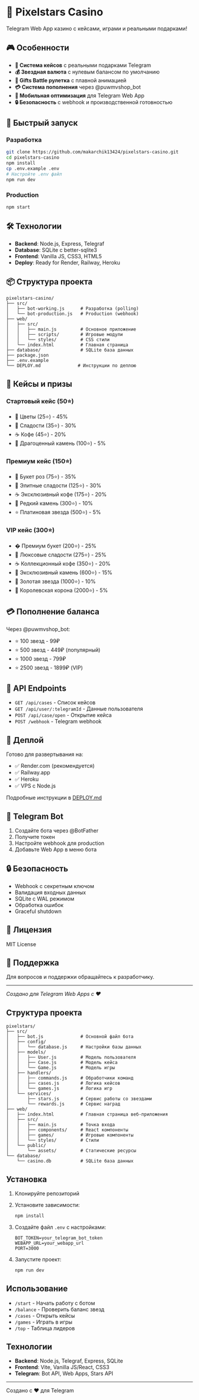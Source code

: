 
# 🌟 Pixelstars Casino

Telegram Web App казино с кейсами, играми и реальными подарками!

## 🎮 Особенности

- **🎁 Система кейсов** с реальными подарками Telegram
- **💰 Звездная валюта** с нулевым балансом по умолчанию  
- **🎯 Gifts Battle рулетка** с плавной анимацией
- **💳 Система пополнения** через @puwmvshop_bot
- **📱 Мобильная оптимизация** для Telegram Web App
- **🔒 Безопасность** с webhook и производственной готовностью

## 🚀 Быстрый запуск

### Разработка
```bash
git clone https://github.com/makarchik13424/pixelstars-casino.git
cd pixelstars-casino
npm install
cp .env.example .env
# Настройте .env файл
npm run dev
```

### Production
```bash
npm start
```

## 🛠 Технологии

- **Backend**: Node.js, Express, Telegraf
- **Database**: SQLite с better-sqlite3
- **Frontend**: Vanilla JS, CSS3, HTML5
- **Deploy**: Ready for Render, Railway, Heroku

## 📦 Структура проекта

```
pixelstars-casino/
├── src/
│   ├── bot-working.js      # Разработка (polling)
│   └── bot-production.js   # Production (webhook)
├── web/
│   ├── src/
│   │   ├── main.js         # Основное приложение
│   │   ├── scripts/        # Игровые модули
│   │   └── styles/         # CSS стили
│   └── index.html          # Главная страница
├── database/               # SQLite база данных
├── package.json
├── .env.example
└── DEPLOY.md              # Инструкции по деплою
```

## 🎁 Кейсы и призы

### Стартовый кейс (50⭐)
- 🌸 Цветы (25⭐) - 45%
- 🍬 Сладости (35⭐) - 30%  
- ☕ Кофе (45⭐) - 20%
- 💎 Драгоценный камень (100⭐) - 5%

### Премиум кейс (150⭐)
- 🌹 Букет роз (75⭐) - 35%
- 🍫 Элитные сладости (125⭐) - 30%
- ☕ Эксклюзивный кофе (175⭐) - 20%
- 💎 Редкий камень (300⭐) - 10%
- ⭐ Платиновая звезда (500⭐) - 5%

### VIP кейс (300⭐)  
- � Премиум букет (200⭐) - 25%
- 🍰 Люксовые сладости (275⭐) - 25%
- ☕ Коллекционный кофе (350⭐) - 20%
- 💎 Эксклюзивный камень (600⭐) - 15%
- 🌟 Золотая звезда (1000⭐) - 10%
- 👑 Королевская корона (2000⭐) - 5%

## 💳 Пополнение баланса

Через @puwmvshop_bot:
- ⭐ 100 звезд - 99₽
- ⭐ 500 звезд - 449₽ (популярный)
- ⭐ 1000 звезд - 799₽  
- ⭐ 2500 звезд - 1899₽ (VIP)

## 🔧 API Endpoints

- `GET /api/cases` - Список кейсов
- `GET /api/user/:telegramId` - Данные пользователя
- `POST /api/case/open` - Открытие кейса
- `POST /webhook` - Telegram webhook

## 🚀 Деплой

Готово для развертывания на:
- ✅ Render.com (рекомендуется)
- ✅ Railway.app  
- ✅ Heroku
- ✅ VPS с Node.js

Подробные инструкции в [DEPLOY.md](DEPLOY.md)

## 📱 Telegram Bot

1. Создайте бота через @BotFather
2. Получите токен
3. Настройте webhook для production
4. Добавьте Web App в меню бота

## 🔒 Безопасность

- Webhook с секретным ключом
- Валидация входных данных  
- SQLite с WAL режимом
- Обработка ошибок
- Graceful shutdown

## 📄 Лицензия

MIT License

## 🤝 Поддержка

Для вопросов и поддержки обращайтесь к разработчику.

---

*Создано для Telegram Web Apps с ❤️*

## Структура проекта

```
pixelstars/
├── src/
│   ├── bot.js              # Основной файл бота
│   ├── config/
│   │   └── database.js     # Настройки базы данных
│   ├── models/
│   │   ├── User.js         # Модель пользователя
│   │   ├── Case.js         # Модель кейса
│   │   └── Game.js         # Модель игры
│   ├── handlers/
│   │   ├── commands.js     # Обработчики команд
│   │   ├── cases.js        # Логика кейсов
│   │   └── games.js        # Логика игр
│   └── services/
│       ├── stars.js        # Сервис работы со звездами
│       └── rewards.js      # Сервис наград
├── web/
│   ├── index.html          # Главная страница веб-приложения
│   ├── src/
│   │   ├── main.js         # Точка входа
│   │   ├── components/     # React компоненты
│   │   ├── games/          # Игровые компоненты
│   │   └── styles/         # Стили
│   └── public/
│       └── assets/         # Статические ресурсы
└── database/
    └── casino.db           # SQLite база данных
```

## Установка

1. Клонируйте репозиторий
2. Установите зависимости:
   ```bash
   npm install
   ```

3. Создайте файл `.env` с настройками:
   ```
   BOT_TOKEN=your_telegram_bot_token
   WEBAPP_URL=your_webapp_url
   PORT=3000
   ```

4. Запустите проект:
   ```bash
   npm run dev
   ```

## Использование

- `/start` - Начать работу с ботом
- `/balance` - Проверить баланс звезд
- `/cases` - Открыть кейсы
- `/games` - Играть в игры
- `/top` - Таблица лидеров

## Технологии

- **Backend**: Node.js, Telegraf, Express, SQLite
- **Frontend**: Vite, Vanilla JS/React, CSS3
- **Telegram**: Bot API, Web Apps, Stars API

---

Создано с ❤️ для Telegram
